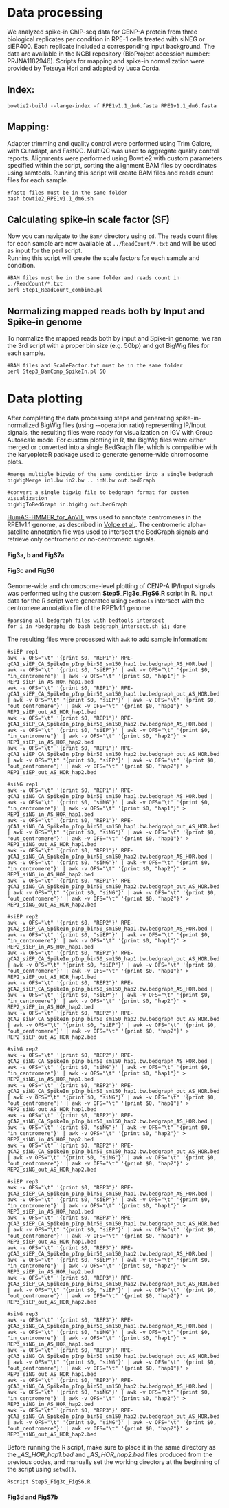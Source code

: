 # Data processing
We analyzed spike-in ChIP-seq data for CENP-A protein from three biological replicates per condition in RPE-1 cells treated with siNEG or siEP400. Each replicate included a corresponding input background. The data are available in the NCBI repository (BioProject accession number: PRJNA1182946). Scripts for mapping and spike-in normalization were provided by Tetsuya Hori and adapted by Luca Corda. 

## Index:

```commandline
bowtie2-build --large-index -f RPE1v1.1_dm6.fasta RPE1v1.1_dm6.fasta
```
## Mapping:
Adapter trimming and quality control were performed using Trim Galore, with Cutadapt, and FastQC. MultiQC was used to aggregate quality control reports.  Alignments were performed using Bowtie2 with custom parameters specified within the script, sorting the alignment BAM files by coordinates using samtools.
Running this script will create BAM files and reads count files for each sample.
```commandline
#fastq files must be in the same folder
bash bowtie2_RPE1v1.1_dm6.sh 
```
## Calculating spike-in scale factor (SF)
Now you can navigate to the `Bam/` directory using `cd`. The reads count files for each sample are now available at `../ReadCount/*.txt` and will be used as input for the perl script.\
Running this script will create the scale factors for each sample and condition.
```commandline
#BAM files must be in the same folder and reads count in ../ReadCount/*.txt
perl Step1_ReadCount_combine.pl 
```
## Normalizing mapped reads both by Input and Spike-in genome
To normalize the mapped reads both by input and Spike-in genome, we ran the 3rd script with a proper bin size (e.g. 50bp) and got BigWig files for each sample.

```
#BAM files and ScaleFactor.txt must be in the same folder
perl Step3_BamComp_SpikeIn.pl 50
```
# Data plotting
After completing the data processing steps and generating spike-in-normalized BigWig files (using --operation ratio) representing IP/Input signals, the resulting files were ready for visualization on IGV with Group Autoscale mode. For custom plotting in R, the BigWig files were either merged or converted into a single BedGraph file, which is compatible with the karyoploteR package used to generate genome-wide chromosome plots.

```
#merge multiple bigwig of the same condition into a single bedgraph
bigWigMerge in1.bw in2.bw .. inN.bw out.bedGraph

#convert a single bigwig file to bedgraph format for custom visualization
bigWigToBedGraph in.bigWig out.bedGraph
```

[HumAS-HMMER_for_AnVIL](https://github.com/fedorrik/HumAS-HMMER_for_AnVIL) was used to annotate centromeres in the RPE1v1.1 genome, as described in [Volpe et al.](https://pubmed.ncbi.nlm.nih.gov/38168337/). The centromeric alpha-satellite annotation file was used to intersect the BedGraph signals and retrieve only centromeric or no-centromeric signals.  

#### Fig3a, b and FigS7a

#### Fig3c and FigS6
Genome-wide and chromosome-level plotting of CENP-A IP/Input signals was performed using the custom **Step5_Fig3c_FigS6.R** script in R. 
Input data for the R script were generated using `bedtools` intersect with the centromere annotation file of the RPE1v1.1 genome.

```
#parsing all bedgraph files with bedtools intersect
for i in *bedgraph; do bash bedgraph_intersect.sh $i; done 
```
The resulting files were processed with `awk` to add sample information:

```
#siEP rep1
awk -v OFS="\t" '{print $0, "REP1"}' RPE-gCA1_siEP_CA_SpikeIn_pInp_bin50_sm150_hap1.bw.bedgraph_AS_HOR.bed | awk -v OFS="\t" '{print $0, "siEP"}' | awk -v OFS="\t" '{print $0, "in_centromere"}' | awk -v OFS="\t" '{print $0, "hap1"}' > REP1_siEP_in_AS_HOR_hap1.bed
awk -v OFS="\t" '{print $0, "REP1"}' RPE-gCA1_siEP_CA_SpikeIn_pInp_bin50_sm150_hap1.bw.bedgraph_out_AS_HOR.bed | awk -v OFS="\t" '{print $0, "siEP"}' | awk -v OFS="\t" '{print $0, "out_centromere"}' | awk -v OFS="\t" '{print $0, "hap1"}' > REP1_siEP_out_AS_HOR_hap1.bed
awk -v OFS="\t" '{print $0, "REP1"}' RPE-gCA1_siEP_CA_SpikeIn_pInp_bin50_sm150_hap2.bw.bedgraph_AS_HOR.bed | awk -v OFS="\t" '{print $0, "siEP"}' | awk -v OFS="\t" '{print $0, "in_centromere"}' | awk -v OFS="\t" '{print $0, "hap2"}' > REP1_siEP_in_AS_HOR_hap2.bed
awk -v OFS="\t" '{print $0, "REP1"}' RPE-gCA1_siEP_CA_SpikeIn_pInp_bin50_sm150_hap2.bw.bedgraph_out_AS_HOR.bed | awk -v OFS="\t" '{print $0, "siEP"}' | awk -v OFS="\t" '{print $0, "out_centromere"}' | awk -v OFS="\t" '{print $0, "hap2"}' > REP1_siEP_out_AS_HOR_hap2.bed

#siNG rep1
awk -v OFS="\t" '{print $0, "REP1"}' RPE-gCA1_siNG_CA_SpikeIn_pInp_bin50_sm150_hap1.bw.bedgraph_AS_HOR.bed | awk -v OFS="\t" '{print $0, "siNG"}' | awk -v OFS="\t" '{print $0, "in_centromere"}' | awk -v OFS="\t" '{print $0, "hap1"}' > REP1_siNG_in_AS_HOR_hap1.bed
awk -v OFS="\t" '{print $0, "REP1"}' RPE-gCA1_siNG_CA_SpikeIn_pInp_bin50_sm150_hap1.bw.bedgraph_out_AS_HOR.bed | awk -v OFS="\t" '{print $0, "siNG"}' | awk -v OFS="\t" '{print $0, "out_centromere"}' | awk -v OFS="\t" '{print $0, "hap1"}' > REP1_siNG_out_AS_HOR_hap1.bed
awk -v OFS="\t" '{print $0, "REP1"}' RPE-gCA1_siNG_CA_SpikeIn_pInp_bin50_sm150_hap2.bw.bedgraph_AS_HOR.bed | awk -v OFS="\t" '{print $0, "siNG"}' | awk -v OFS="\t" '{print $0, "in_centromere"}' | awk -v OFS="\t" '{print $0, "hap2"}' > REP1_siNG_in_AS_HOR_hap2.bed
awk -v OFS="\t" '{print $0, "REP1"}' RPE-gCA1_siNG_CA_SpikeIn_pInp_bin50_sm150_hap2.bw.bedgraph_out_AS_HOR.bed | awk -v OFS="\t" '{print $0, "siNG"}' | awk -v OFS="\t" '{print $0, "out_centromere"}' | awk -v OFS="\t" '{print $0, "hap2"}' > REP1_siNG_out_AS_HOR_hap2.bed

#siEP rep2
awk -v OFS="\t" '{print $0, "REP2"}' RPE-gCA2_siEP_CA_SpikeIn_pInp_bin50_sm150_hap1.bw.bedgraph_AS_HOR.bed | awk -v OFS="\t" '{print $0, "siEP"}' | awk -v OFS="\t" '{print $0, "in_centromere"}' | awk -v OFS="\t" '{print $0, "hap1"}' > REP2_siEP_in_AS_HOR_hap1.bed
awk -v OFS="\t" '{print $0, "REP2"}' RPE-gCA2_siEP_CA_SpikeIn_pInp_bin50_sm150_hap1.bw.bedgraph_out_AS_HOR.bed | awk -v OFS="\t" '{print $0, "siEP"}' | awk -v OFS="\t" '{print $0, "out_centromere"}' | awk -v OFS="\t" '{print $0, "hap1"}' > REP2_siEP_out_AS_HOR_hap1.bed
awk -v OFS="\t" '{print $0, "REP2"}' RPE-gCA2_siEP_CA_SpikeIn_pInp_bin50_sm150_hap2.bw.bedgraph_AS_HOR.bed | awk -v OFS="\t" '{print $0, "siEP"}' | awk -v OFS="\t" '{print $0, "in_centromere"}' | awk -v OFS="\t" '{print $0, "hap2"}' > REP2_siEP_in_AS_HOR_hap2.bed
awk -v OFS="\t" '{print $0, "REP2"}' RPE-gCA2_siEP_CA_SpikeIn_pInp_bin50_sm150_hap2.bw.bedgraph_out_AS_HOR.bed | awk -v OFS="\t" '{print $0, "siEP"}' | awk -v OFS="\t" '{print $0, "out_centromere"}' | awk -v OFS="\t" '{print $0, "hap2"}' > REP2_siEP_out_AS_HOR_hap2.bed

#siNG rep2
awk -v OFS="\t" '{print $0, "REP2"}' RPE-gCA2_siNG_CA_SpikeIn_pInp_bin50_sm150_hap1.bw.bedgraph_AS_HOR.bed | awk -v OFS="\t" '{print $0, "siNG"}' | awk -v OFS="\t" '{print $0, "in_centromere"}' | awk -v OFS="\t" '{print $0, "hap1"}' > REP2_siNG_in_AS_HOR_hap1.bed
awk -v OFS="\t" '{print $0, "REP2"}' RPE-gCA2_siNG_CA_SpikeIn_pInp_bin50_sm150_hap1.bw.bedgraph_out_AS_HOR.bed | awk -v OFS="\t" '{print $0, "siNG"}' | awk -v OFS="\t" '{print $0, "out_centromere"}' | awk -v OFS="\t" '{print $0, "hap1"}' > REP2_siNG_out_AS_HOR_hap1.bed
awk -v OFS="\t" '{print $0, "REP2"}' RPE-gCA2_siNG_CA_SpikeIn_pInp_bin50_sm150_hap2.bw.bedgraph_AS_HOR.bed | awk -v OFS="\t" '{print $0, "siNG"}' | awk -v OFS="\t" '{print $0, "in_centromere"}' | awk -v OFS="\t" '{print $0, "hap2"}' > REP2_siNG_in_AS_HOR_hap2.bed
awk -v OFS="\t" '{print $0, "REP2"}' RPE-gCA2_siNG_CA_SpikeIn_pInp_bin50_sm150_hap2.bw.bedgraph_out_AS_HOR.bed | awk -v OFS="\t" '{print $0, "siNG"}' | awk -v OFS="\t" '{print $0, "out_centromere"}' | awk -v OFS="\t" '{print $0, "hap2"}' > REP2_siNG_out_AS_HOR_hap2.bed

#siEP rep3
awk -v OFS="\t" '{print $0, "REP3"}' RPE-gCA3_siEP_CA_SpikeIn_pInp_bin50_sm150_hap1.bw.bedgraph_AS_HOR.bed | awk -v OFS="\t" '{print $0, "siEP"}' | awk -v OFS="\t" '{print $0, "in_centromere"}' | awk -v OFS="\t" '{print $0, "hap1"}' > REP3_siEP_in_AS_HOR_hap1.bed
awk -v OFS="\t" '{print $0, "REP3"}' RPE-gCA3_siEP_CA_SpikeIn_pInp_bin50_sm150_hap1.bw.bedgraph_out_AS_HOR.bed | awk -v OFS="\t" '{print $0, "siEP"}' | awk -v OFS="\t" '{print $0, "out_centromere"}' | awk -v OFS="\t" '{print $0, "hap1"}' > REP3_siEP_out_AS_HOR_hap1.bed
awk -v OFS="\t" '{print $0, "REP3"}' RPE-gCA3_siEP_CA_SpikeIn_pInp_bin50_sm150_hap2.bw.bedgraph_AS_HOR.bed | awk -v OFS="\t" '{print $0, "siEP"}' | awk -v OFS="\t" '{print $0, "in_centromere"}' | awk -v OFS="\t" '{print $0, "hap2"}' > REP3_siEP_in_AS_HOR_hap2.bed
awk -v OFS="\t" '{print $0, "REP3"}' RPE-gCA3_siEP_CA_SpikeIn_pInp_bin50_sm150_hap2.bw.bedgraph_out_AS_HOR.bed | awk -v OFS="\t" '{print $0, "siEP"}' | awk -v OFS="\t" '{print $0, "out_centromere"}' | awk -v OFS="\t" '{print $0, "hap2"}' > REP3_siEP_out_AS_HOR_hap2.bed

#siNG rep3
awk -v OFS="\t" '{print $0, "REP3"}' RPE-gCA3_siNG_CA_SpikeIn_pInp_bin50_sm150_hap1.bw.bedgraph_AS_HOR.bed | awk -v OFS="\t" '{print $0, "siNG"}' | awk -v OFS="\t" '{print $0, "in_centromere"}' | awk -v OFS="\t" '{print $0, "hap1"}' > REP3_siNG_in_AS_HOR_hap1.bed
awk -v OFS="\t" '{print $0, "REP3"}' RPE-gCA3_siNG_CA_SpikeIn_pInp_bin50_sm150_hap1.bw.bedgraph_out_AS_HOR.bed | awk -v OFS="\t" '{print $0, "siNG"}' | awk -v OFS="\t" '{print $0, "out_centromere"}' | awk -v OFS="\t" '{print $0, "hap1"}' > REP3_siNG_out_AS_HOR_hap1.bed
awk -v OFS="\t" '{print $0, "REP3"}' RPE-gCA3_siNG_CA_SpikeIn_pInp_bin50_sm150_hap2.bw.bedgraph_AS_HOR.bed | awk -v OFS="\t" '{print $0, "siNG"}' | awk -v OFS="\t" '{print $0, "in_centromere"}' | awk -v OFS="\t" '{print $0, "hap2"}' > REP3_siNG_in_AS_HOR_hap2.bed
awk -v OFS="\t" '{print $0, "REP3"}' RPE-gCA3_siNG_CA_SpikeIn_pInp_bin50_sm150_hap2.bw.bedgraph_out_AS_HOR.bed | awk -v OFS="\t" '{print $0, "siNG"}' | awk -v OFS="\t" '{print $0, "out_centromere"}' | awk -v OFS="\t" '{print $0, "hap2"}' > REP3_siNG_out_AS_HOR_hap2.bed
```

Before running the R script, make sure to place it in the same directory as the *_AS_HOR_hap1.bed* and *_AS_HOR_hap2.bed* files produced from the previous codes, and manually set the working directory at the beginning of the script using `setwd()`.

```
Rscript Step5_Fig3c_FigS6.R
```

#### Fig3d and FigS7b